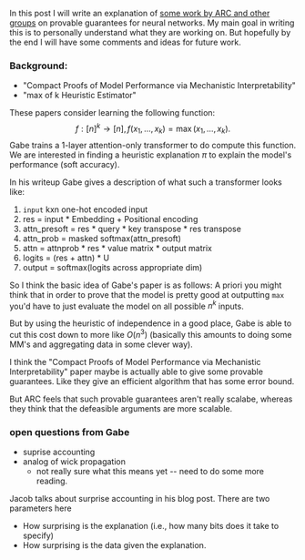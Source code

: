In this post I will write an explanation of [some work by ARC and other groups](https://www.alignment.org/blog/formal-verification-heuristic-explanations-and-surprise-accounting/) on provable guarantees for neural networks. My main goal in writing this is to personally understand what they are working on. But hopefully by the end I will have some comments and ideas for future work.

### Background:
- "Compact Proofs of Model Performance via Mechanistic Interpretability"
- "max of k Heuristic Estimator"

These papers consider learning the following function: 
$$f:[n]^{k}\to [n], f(x_{1},\dots,x_k) = \max(x_{1},\dots,x_k).$$
Gabe trains a 1-layer attention-only transformer to do compute this function.
We are interested in finding a heuristic explanation $\pi$ to explain the model's performance (soft accuracy). 

In his writeup Gabe gives a description of what such a transformer looks like:

1. `input` kxn one-hot encoded input
2. res = input * Embedding + Positional encoding 
3. attn_presoft = res * query * key transpose * res transpose
4. attn_prob = masked softmax(attn_presoft)
5. attn = attnprob * res * value matrix * output matrix
6. logits = (res + attn) * U
7. output = softmax(logits across appropriate dim)

So I think the basic idea of Gabe's paper is as follows:
A priori you might think that in order to prove that the model is pretty good at outputting `max` you'd have to just evaluate the model on all possible $n^{k}$ inputs. 

But by using the heuristic of independence in a good place, Gabe is able to cut this cost down to more like $O(n^{3})$ (basically this amounts to doing some MM's and aggregating data in some clever way).

I think the "Compact Proofs of Model Performance via Mechanistic Interpretability" paper maybe is actually able to give some provable guarantees. Like they give an efficient algorithm that has some error bound.

But ARC feels that such provable guarantees aren't really scalabe, whereas they think that the defeasible arguments are more scalable.

### open questions from Gabe
- suprise accounting
- analog of wick propagation
	- not really sure what this means yet -- need to do some more reading.

Jacob talks about surprise accounting in his blog post.
There are two parameters here
- How surprising is the explanation (i.e., how many bits does it take to specify)
- How surprising is the data given the explanation. 

